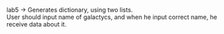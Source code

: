 lab5 -> Generates dictionary, using two lists.<br>
User should input name of galactycs, and when he input correct name, he receive data about it.
